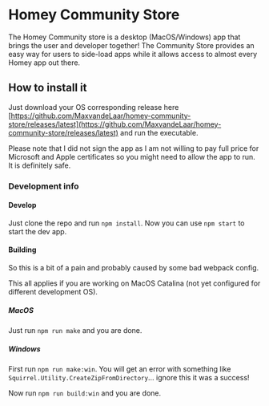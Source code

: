 # Homey Community Store

The Homey Community store is a desktop (MacOS/Windows) app that brings the user and developer together! The Community Store provides an easy way for users to side-load apps while it allows access to almost every Homey app out there.

## How to install it
Just download your OS corresponding release here [https://github.com/MaxvandeLaar/homey-community-store/releases/latest](https://github.com/MaxvandeLaar/homey-community-store/releases/latest) and run the executable.

Please note that I did not sign the app as I am not willing to pay full price for Microsoft and Apple certificates so you might need to allow the app to run. It is definitely safe.

### Development info

#### Develop
Just clone the repo and run `npm install`. Now you can use `npm start` to start the dev app. 

#### Building
So this is a bit of a pain and probably caused by some bad webpack config.

This all applies if you are working on MacOS Catalina (not yet configured for different development OS). 

##### MacOS

Just run `npm run make` and you are done.

##### Windows
First run `npm run make:win`. You will get an error with something like `Squirrel.Utility.CreateZipFromDirectory`... ignore this it was a success!

Now run `npm run build:win` and you are done. 
